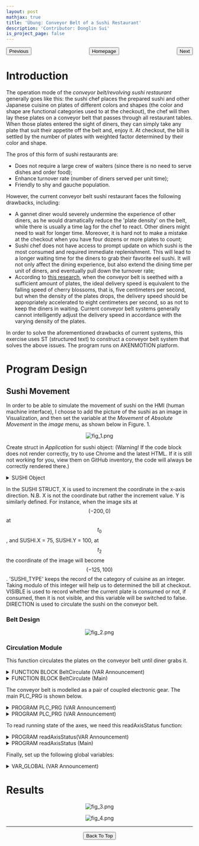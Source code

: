 ```yaml
---
layout: post
mathjax: true
title: 'Übung: Conveyor Belt of a Sushi Restaurant'
description: 'Contributor: Donglin Sui'
is_project_page: false
---
```



<p style="text-align:center;">
<button type="button" onclick="window.location.href='index.html';">Homepage</button>
<span style="float:left;"><button type="button" onclick="alert('This is the first practice!')">Previous</button></span>
<span style="float:right;"><button type="button" onclick="window.location.href='ch3.html';">Next</button></span>
</p>

# Introduction

The operation mode of the _conveyor belt/revolving sushi restaurant_ generally goes like this: the sushi chef places the prepared sushi and other Japanese cuisine on plates of different colors and shapes (the color and shape are functional categories used to at the checkout), the chef will then lay these plates on a conveyor belt that passes through all restaurant tables. When those plates entered the sight of diners, they can simply take any plate that suit their appetite off the belt and, enjoy it. At checkout, the bill is settled by the number of plates with weighted factor determined by their color and shape. 

The pros of this form of sushi restaurants are:
* Does not require a large crew of waiters (since there is no need to serve dishes and order food);
* Enhance turnover rate (number of diners served per unit time);
* Friendly to shy and gauche population.

However, the current conveyor belt sushi restaurant faces the following drawbacks, including:
* A gannet diner would severely undermine the experience of other diners, as he would dramatically reduce the 'plate density' on the belt, while there is usually a time lag for the chef to react. Other diners might need to wait for longer time. Moreover, it is hard not to make a mistake at the checkout when you have four dozens or more plates to count;
*  Sushi chef does not have access to prompt update on which sushi is the most consumed and required immediate replenishment. This will lead to a longer waiting time for the diners to grab their favorite eel sushi. It will not only affect the dining experience, but also extend the dining time per unit of diners, and eventually pull down the turnover rate;
*   According to [this research](https://zh.wikipedia.org/wiki/\%E8\%BF\%B4\%E8\%BD\%89\%E5\%A3\%BD\%E5\%8F\%B8), when the conveyor belt is seethed with a sufficient amount of plates, the ideal delivery speed is equivalent to the falling speed of cherry blossoms, that is, five centimeters per second, but when the density of the plates drops, the delivery speed should be appropriately accelerated to eight centimeters per second, so as not to keep the diners in waiting. Current conveyor belt systems generally cannot intelligently adjust the delivery speed in accordance with the varying density of the plates.

In order to solve the aforementioned drawbacks of current systems, this exercise uses ST (structured text) to construct a conveyor belt system that solves the above issues. The program runs on AKENMOTION platform.

# Program Design
## Sushi Movement
In order to be able to simulate the movement of sushi on the HMI (human machine interface), I choose to add the picture of the sushi as an image in Visualization, and then set the variable at the _Movement_ of _Absolute Movement_ in the _image_ menu, as shown below in Figure. 1.

<p align="center">
    <img src="https://drive.google.com/uc?export=view&id=1lIpObCLxJlhlWF4SeBaD0FJ91upWev2M" alt="fig_1.png">
</p>

Create struct in _Application_ for sushi object:
(Warning! If the code block does not render correctly, try to use Chrome and the latest HTML. If it is still not working for you, view  them on GitHub inventory, the code will always be correctly rendered there.)
<details>
  <summary>SUSHI Object</summary>

```
TYPE SUSHI :
STRUCT
    X           :       LREAL;      // X-coordinate of the sushi image
    Y           :       LREAL;      // Y-coordinate of the sushi image
    SUSHI_TYPE  :       INT;        // Sushi types in integer ID
    VISIBLE     :       BOOL;       // TRUE for visible; FALSE for invisible
    DIRECTION   :       STRING;     // 'FORWARD', 'BACKWARD', 'UPWARD', 'DOWNWARD'
END_STRUCT
END_TYPE
```

</details>

In the SUSHI STRUCT, X is used to increment the coordinate in the x-axis direction. N.B. X is not the coordinate but rather the increment value. Y is similarly defined. For instance, when the image sits at $$(-200, 0)$$ at $$t_{0}$$, and SUSHI.X = 75, SUSHI.Y = 100, at $$t_{2}$$ the coordinate of the image will become $$(-125, 100)$$. 'SUSHI_TYPE' keeps the record of the category of cuisine as an integer. Taking modulo of this integer will help us to determined the bill at checkout. VISIBLE is used to record whether the current plate is consumed or not, if consumed, then it is not visible, and this variable will be switched to false. DIRECTION is used to circulate the sushi on the conveyor belt.

### Belt Design
<p align="center">
    <img src="https://drive.google.com/uc?export=view&id=1iyxSscqIdF44Ax1D2Mk9xjSSAXEJ9yrm" alt="fig_2.png">
</p>

### Circulation Module
This function circulates the plates on the conveyor belt until diner grabs it.

<details>
    <summary>FUNCTION BLOCK BeltCirculate (VAR Announcement)</summary>
    
```
FUNCTION_BLOCK BeltCirculate
VAR_INPUT
END_VAR
VAR_OUTPUT
END_VAR
VAR
	TON1    :   Standard.TON;
	TON2    :   Standard.TON;
	TON3    :   Standard.TON;
	i       :   INT;          // int var
	ii      :   INT:=0;       // another int var
	speed   :   LREAL;
END_VAR
```

</details>

<details>
    <summary>FUNCTION BLOCK BeltCirculate (Main)</summary>

```
WHILE DoCirculate DO
	TON1(IN:=NOT TON1.Q, PT:=T#0.01S);
	TON2(IN:=NOT TON2.Q, PT:=T#0.05S);
	IF (TON1.Q AND speedLVL) OR (TON2.Q AND NOT speedLVL) THEN
		ii := 0;
		WHILE ii < 6 DO
			IF obj[ii].DIRECTION = 'FORWARD' THEN
				obj[ii].X := obj[ii].X + 5;
				IF obj[ii].X = (1350+ii*400) THEN
					obj[ii].DIRECTION := 'DOWNWARD';
				END_IF
			END_IF
			
			IF obj[ii].DIRECTION = 'BACKWARD' THEN
				obj[ii].X := obj[ii].X - 5;
				IF obj[ii].X = ii*400 THEN
					obj[ii].DIRECTION := 'UPWARD';
				END_IF
			END_IF
			
			IF obj[ii].DIRECTION = 'UPWARD' THEN
				obj[ii].Y := obj[ii].Y - 5;
				IF obj[ii].Y = 0 THEN
					obj[ii].DIRECTION := 'FORWARD';
				END_IF
			END_IF
			IF obj[ii].DIRECTION = 'DOWNWARD' THEN
				obj[ii].Y := obj[ii].Y + 5;
				IF obj[ii].Y = 375 THEN
					obj[ii].DIRECTION := 'BACKWARD';
				END_IF
			END_IF
			ii := ii + 1;
		END_WHILE
	END_IF
END_WHILE    
```

</details>

The conveyor belt is modelled as a pair of coupled electronic gear. The main PLC_PRG is shown below.

<details>
    <summary>PROGRAM PLC_PRG (VAR Announcement)</summary>
    
```
PROGRAM PLC_PRG
VAR
	(* For conveyor belt*)
	fbPower1	:	SM3_Basic.MC_Power;
	fbPower2	:	SM3_Basic.MC_Power;
	fbGearIn	:	SM3_Basic.MC_GearIn;
	fbGearOut	:	SM3_Basic.MC_GearOut;
	fbHalt		:	SM3_Basic.MC_Halt;
	fbMoveVel	:	SM3_Basic.MC_MoveVelocity;
	bStart		:	BOOL;		//Start button for conveyor belt
	bStop		:	BOOL;		//Stop button for conveyor belt
	fbStopRtrig	:	Standard.R_TRIG;
	fbStartRtrig:	Standard.R_TRIG;
	nState		:	BYTE;
	
	(*For moving sushi*)
	
	i			:	INT;					// integer variable
	ii			:	INT;					// another int variable
	iii			:	INT;					// yet another int variable
	TON1		:	Standard.TON; 			// first timer
	TON2		:	Standard.TON; 			// second timer
	fStart		:	BOOL;					// start to put food onto the conveyor belt
	fbBeltCirculate :	BeltCirculate;
END_VAR
```

</details>


<details>
    <summary>PROGRAM PLC_PRG (VAR Announcement)</summary>
    
```
(*Initialization*)
fbPower1(Axis:=AxisX, Enable:= TRUE, bDriveStart:= TRUE, bRegulatorOn:= TRUE);
fbPower2(Axis:=AxisY, Enable:= TRUE, bDriveStart:= TRUE, bRegulatorOn:= TRUE);
readAxisStatus();

(* For conveyor belt*)

FOR i := 0 TO 5 DO
	obj[i].X	:=	0; //-i * 200; // set distance between dishes to be 200 units 
	obj[i].Y	:=  0; // all dishes initially are placed on the same horizontal conveyor belt, namely belt 1
	obj[i].SUSHI_TYPE:= i MOD 3 ; // 3 kinds of sushi in total
	obj[i].DIRECTION := 'FORWARD';	// all sushi initially moving forward
END_FOR


CASE nState OF
	0:
		IF fbPower1.Status AND fbPower2.Status THEN
			nState := 1;
		END_IF
	1:
		fbStartRtrig(CLK:= bStart);
		IF fbStartRtrig.Q THEN
			nState := 2;
			fbGearIn(Execute := FALSE, Master := AxisX, Slave:= AxisY);
			fbMoveVel(Execute := FALSE, Axis:= AxisX);
		END_IF
	2:
		fbGearIn(Execute := TRUE, RatioNumerator := 1, RatioDenominator := 3, Acceleration := 10000, Deceleration:= 10000, Master:= AxisX, Slave:= AxisY);
		fbMoveVel(Execute:= fbGearIn.InGear, Direction:= 1, Velocity := 360, Acceleration:= 10000, Deceleration:= 10000, Axis := AxisX);
		
		(*Circulating the dishes onto the belt*)
		fbBeltCirculate();
		
		fbStopRtrig(CLK:=bStop);
		IF fbStopRtrig.Q THEN
			nState := 3;
			fbMoveVel(Execute:= FALSE, Axis:= AxisX);
			fbHalt(Axis:=AxisX,Execute:=FALSE);
		END_IF
	3:
		fbGearIn(Execute:= FALSE, RatioNumerator:=1, RatioDenominator:= 1, Acceleration:= 10000, Deceleration:= 10000, Master:= AxisX, Slave:=AxisY);
		fbHalt(Axis:=AxisX,Execute:= TRUE, Deceleration:=10000);
		IF fbHalt.Done THEN
			fbHalt(Axis:=AxisX,Execute:=FALSE);
			nState:=4;
		END_IF
	4:
		fbGearOut(Slave:=AxisY,Execute:=TRUE);
		IF fbGearOut.Done THEN
			fbGearOut(Slave:=AxisY, Execute:=FALSE);
			fbHalt(Axis:=AxisY, Execute:= FALSE);
			nState := 5;
		END_IF
	5:
		fbHalt(Axis:=AxisY, Execute:= TRUE,Deceleration:=10000);
		IF fbHalt.Done THEN
			nState:=1;
			fbHalt(Axis:=AxisY,Execute:=FALSE);
		END_IF
END_CASE
```

</details>

To read running state of the axes, we need this readAxisStatus function:

<details>
    <summary>PROGRAM readAxisStatus(VAR Announcement)</summary>
    
```
PROGRAM readAxisStatus
VAR
	fbReadStatusX:	SM3_Basic.MC_ReadStatus;
	fbReadStatusY:	SM3_Basic.MC_ReadStatus;
END_VAR
```

</details>

<details>
    <summary>PROGRAM readAxisStatus (Main)</summary>
    
```
// Display Status of the two Axises
// Status of AxisX
fbReadStatusX(Axis:=AxisX,Enable:=1);
IF fbReadStatusX.Errorstop THEN
	statusX := 'ErrorStop';
ELSIF fbReadStatusX.Disabled THEN
	statusX	:= 'Disabled';
ELSIF fbReadStatusX.Stopping THEN
	statusX := 'Stopping';
ELSIF fbReadStatusX.Homing THEN
	statusX := 'Homing';
ELSIF fbReadStatusX.StandStill THEN
	statusX := 'StandStill';
ELSIF fbReadStatusX.DiscreteMotion THEN
	statusX := 'DiscreteMotion';
ELSIF fbReadStatusX.ContinuousMotion THEN
	statusX := 'ContinuousMotion';
ELSIF fbReadStatusX.SynchronizedMotion THEN
	statusX := 'SynchronizedMotion';
END_IF
// Status of AxisY
fbReadStatusY(Axis:=AxisY,Enable:=1);
IF fbReadStatusY.Errorstop THEN
	statusY := 'ErrorStop';
ELSIF fbReadStatusY.Disabled THEN
	statusY	:= 'Disabled';
ELSIF fbReadStatusY.Stopping THEN
	statusY := 'Stopping';
ELSIF fbReadStatusY.Homing THEN
	statusY := 'Homing';
ELSIF fbReadStatusY.StandStill THEN
	statusY := 'StandStill';
ELSIF fbReadStatusY.DiscreteMotion THEN
	statusY := 'DiscreteMotion';
ELSIF fbReadStatusY.ContinuousMotion THEN
	statusY := 'ContinuousMotion';
ELSIF fbReadStatusY.SynchronizedMotion THEN
	statusY := 'SynchronizedMotion';
END_IF
```

</details>

Finally, set up the following global variables:

<details>
    <summary>VAR_GLOBAL (VAR Announcement)</summary>
    
```
VAR_GLOBAL
	statusX     :   STRING;
	statusY     :   STRING;
	resetDone   :   BOOL;
	obj         :   ARRAY [0..11] OF SUSHI; // array of SUSHI with 11 elements.
	speedLVL    :   BOOL;
	DoCirculate :   BOOL;
END_VAR
```

</details>

# Results

<p align="center">
    <img src="https://drive.google.com/uc?export=view&id=11nYxFsCvLna6i_RuADyNq3KaYe7wg1Hb" alt="fig_3.png">
</p>

<p align="center">
    <img src="https://drive.google.com/uc?export=view&id=1UdghSGMzgJ_ovmTy1mzklACjjjltTp7J" alt="fig_4.png">
</p>

***



<p style="text-align:center;">
<button type="button" onclick="window.location.href='#top';">Back To Top</button>
<p>

